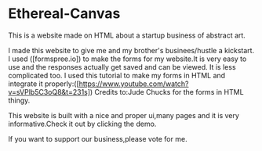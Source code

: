 # Ethereal-Canvas
This is a website made on HTML about a startup business of abstract art.

I made this website to give me and my brother's businees/hustle a kickstart.
I used ([formspree.io]) to make the forms for my website.It is very easy to use and the responses actually get saved and can be viewed.
It is less complicated too.
I used this tutorial to make my forms in HTML and integrate it properly:([https://www.youtube.com/watch?v=sVPlb5C3oQ8&t=231s])
Credits to:Jude Chucks for the forms in HTML thingy.

This website is built with a nice and proper ui,many pages and it is very informative.Check it out by clicking the demo.

If you want to support our business,please vote for me.
